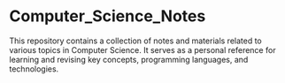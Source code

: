# Computer_Science_Notes

This repository contains a collection of notes and materials related to various topics in Computer Science. It serves as a personal reference for learning and revising key concepts, programming languages, and technologies.
